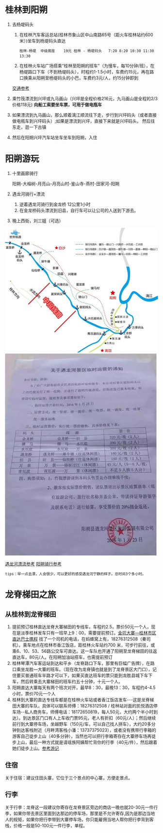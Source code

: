 # 桂林到阳朔
1. 去杨堤码头
    1. 在桂林汽车客运总站(桂林市象山区中山南路65号（距火车桂林站约600米）)坐车到杨堤码头直达
  
        `桂林-杨堤	中级席座	19元	桂林 - 杨堤码头	7:20 8:20 10:30 11:30 13:30`

    2. 在桂林火车站广场搭乘“桂林至阳朔的班车”（为慢车，每10分钟/班），在杨堤路口下车（不到杨堤码头），时程约1-1.5小时，车费约15元，再在路口换乘从阳朔至杨堤码头的小巴，车费约3元/人，约15分钟即到

    [交通参考](http://www.mafengwo.cn/poi/21837.html)

2. 乘竹筏漂流到兴坪或九马画山（兴坪是全程价格216元，九马画山是全程的2/3价格118元)
**向船工索要坐车票，可用于做电瓶车**
3. 如果漂流到九马画山，那么顺着漓江顺流往下走，步行到兴坪码头（或者直接做电瓶车到兴坪码头）;如果是漂流到兴坪，直接下来就是兴坪码头。 然后往东走，逛一下古镇
4. 然后在阳朔兴坪汽车站坐车坐车到阳朔，入住

# 阳朔游玩
1. 十里画廊骑行

    阳朔-大榕树-月亮山-月亮山村-鉴山寺-燕村-田家河-阳朔

2. 遇龙河骑行+漂流
    1. 逆着遇龙河骑行到金龙桥 12公里1小时 
    2. 在金龙桥码头漂流到旧县，自行车可以让公司的人送到下游去。

3. 晚上西街，刘三姐（可选）

 ![阳朔遇龙河漂流图](../image/阳朔遇龙河漂流图.jpg)
 ![遇龙河漂流价格](../image/遇龙河漂流价格.jpg)

[遇龙河漂流参考](http://www.lvmama.com/trip/show/278845) 
[阳朔骑行参考](http://www.mafengwo.cn/gonglve/ziyouxing/1622.html) 

`tips：早一点去漂，人会很少，可以更好的感受遇龙河宁静的样子。总时间3个多小时。`

# 龙脊梯田之旅
## 从桂林到龙脊梯田
1. 提前预订桂林直达龙脊大寨梯田的专线车，车程约2.5，票价50元一个人，现在是淡季桂林发车只有一班早上9：00，需要提前预订。[金坑大寨—桂林市区直达巴士携程](http://piao.ctrip.com/dest/t14892.html)
找了一个司机的电话，在蚂蜂窝上有，18276312508（秦司机）。乘车地点在桂林市香江饭店，距桂林火车站约700 米，可步行前往，或乘6、10、53、56路公交车可直达。这一车队也开通了阳朔至龙脊梯田的往返直达车，80元/人。在阳朔加油站搭车，也需提前预订
2. 桂林琴潭汽车客运站到达和平乡（龙脊路口下车，那里有巨幅广告牌），在路口乘坐龙胜—大寨的班车。（现在改为龙脊镇也就是到了龙脊景区大门口），记住要买普通班车半路才可以下，如果买直达班车的票只能到龙胜县城下车下车，然后转乘去大寨梯田的班车约五十分钟，十元一个人。
3. 阳朔直达大寨每天有两个班次对开，最早8：30，最晚13：30，车程约4-4.5小时，票价70元一个人
4. 桂林到大寨的直达专线车都是在桂林火车站或者香江饭店发车---这是龙脊梯田大寨的车队，具体可以联系师傅：18276312508 / 桂林站对面的凯悦酒店停车场--私人商务车，师傅电话：18172650819，每人50元，大约两个半小时到达）。到达景区门口有人上车收门票95元，老人有折扣（60元/人）；然后继续前行到大寨停车场，坐越野车（150元/车，可以自己找人拼车），大约20多分钟到达客栈附近（月畔湾客栈小潘：13737375023），或者没有携带行李箱的游客自己徒步上山（40多分钟），当然也可以把行李箱寄存在大寨停车场再徒步上山，最后一种方式就是请瑶族阿姨帮忙背你的行李（40元/件），然后跟着她们徒步上山。[参考游记](http://www.mafengwo.cn/i/6669779.html)

## 住宿
关于住宿：建议住田头寨，它位于三个景点的中心寨，方便走景点。

## 行李
关于行李：龙脊这一段建议你寄存在龙脊景区旁边的商店一晚也就20-30元一件行李，如果你带去景区里面到达那边的停车场，那里是不允许寄存,因为是那边当地人的规矩，如果你把行李带到大寨停车场，你只能雇佣当地人帮你把行李背到客栈，价格一般是50-100元一件行李，单程。